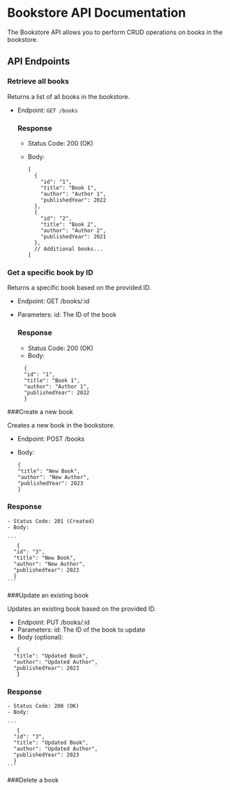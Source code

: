 # Bookstore API Documentation

The Bookstore API allows you to perform CRUD operations on books in the bookstore.

## API Endpoints

### Retrieve all books

Returns a list of all books in the bookstore.

- Endpoint: `GET /books`

  ### Response

  - Status Code: 200 (OK)
  - Body:

    ```
    [
      {
        "id": "1",
        "title": "Book 1",
        "author": "Author 1",
        "publishedYear": 2022
      },
      {
        "id": "2",
        "title": "Book 2",
        "author": "Author 2",
        "publishedYear": 2021
      },
      // Additional books...
    ]
    ```

### Get a specific book by ID

Returns a specific book based on the provided ID.

  - Endpoint: GET /books/:id
  - Parameters:
          id: The ID of the book

    ### Response

    - Status Code: 200 (OK)
    - Body:
  
    ```
      {
      "id": "1",
      "title": "Book 1",
      "author": "Author 1",
      "publishedYear": 2022
      }
    ```
  
###Create a new book

Creates a new book in the bookstore.

  - Endpoint: POST /books
  - Body:

    ```
    {
    "title": "New Book",
    "author": "New Author",
    "publishedYear": 2023
    }
    ```

  ###  Response

    - Status Code: 201 (Created)
    - Body:
  
    ```
       {
      "id": "3",
      "title": "New Book",
      "author": "New Author",
      "publishedYear": 2023
      }
    ```

###Update an existing book

Updates an existing book based on the provided ID.

  - Endpoint: PUT /books/:id
  - Parameters:
        id: The ID of the book to update
  - Body (optional):

  ```
     {
    "title": "Updated Book",
    "author": "Updated Author",
    "publishedYear": 2023
     }
  ```
  
  ###  Response

    - Status Code: 200 (OK)
    - Body:
  
    ```
       {
      "id": "3",
      "title": "Updated Book",
      "author": "Updated Author",
      "publishedYear": 2023
      }
    ```
  
###Delete a book
        
